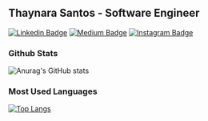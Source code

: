 ## Thaynara Santos - Software Engineer

[![Linkedin Badge](https://img.shields.io/badge/LinkedIn-%230077B5.svg?&style=flat-square&logo=linkedin&logoColor=30C7EB&color=071A2C&link=https://www.linkedin.com/in/thaynarasantos/)](https://www.linkedin.com/in/thaynarasantos/)
[![Medium Badge](https://img.shields.io/badge/Medium-%2312100E.svg?&style=flat-square&logo=medium&logoColor=30C7EB&color=071A2C&link=https://medium.com/@thaynaracsantos)](https://medium.com/@thaynaracsantos)
[![Instagram Badge](https://img.shields.io/badge/Instagram-%23E4405F.svg?&style=flat-square&logo=instagram&logoColor=30C7EB&color=071A2C&link=https://www.instagram.com/thaynaracsantos)](https://www.instagram.com/thaynaracsantos)

### Github Stats
![Anurag's GitHub stats](https://github-readme-stats.vercel.app/api?username=thaynaracsantos&count_private=true&show_icons=true&hide_title=true&theme=react)  

### Most Used Languages
[![Top Langs](https://github-readme-stats.vercel.app/api/top-langs/?username=thaynaracsantos&hide_title=true&theme=react&layout=compact&hide=html)](https://github.com/anuraghazra/github-readme-stats)
